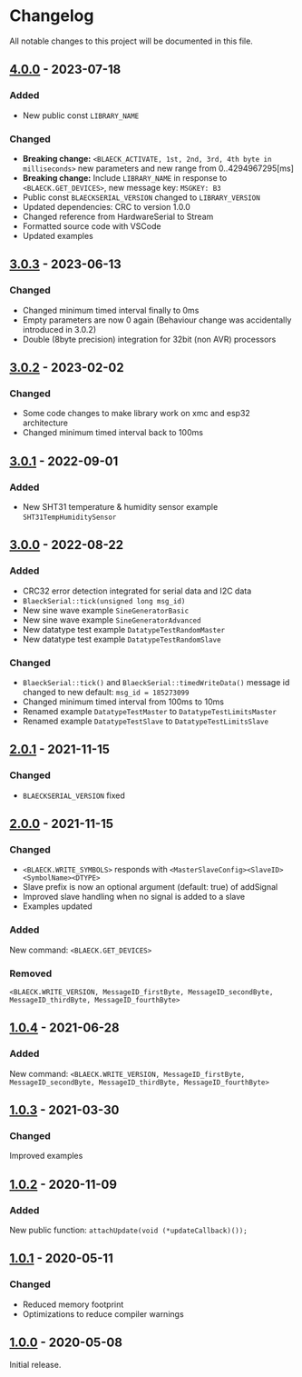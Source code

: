 # Changelog

All notable changes to this project will be documented in this file.

## [4.0.0] - 2023-07-18

### Added
- New public const `LIBRARY_NAME`

### Changed
- **Breaking change:** `<BLAECK_ACTIVATE, 1st, 2nd, 3rd, 4th byte in milliseconds>` new parameters and new range from 0..4294967295[ms]
- **Breaking change:** Include `LIBRARY_NAME` in response to `<BLAECK.GET_DEVICES>`, new message key: `MSGKEY: B3`
- Public const `BLAECKSERIAL_VERSION` changed to `LIBRARY_VERSION`
- Updated dependencies: CRC to version 1.0.0
- Changed reference from HardwareSerial to Stream
- Formatted source code with VSCode
- Updated examples


## [3.0.3] - 2023-06-13

### Changed
- Changed minimum timed interval finally to 0ms
- Empty parameters are now 0 again (Behaviour change was accidentally introduced in 3.0.2)
- Double (8byte precision) integration for 32bit (non AVR) processors


## [3.0.2] - 2023-02-02

### Changed
- Some code changes to make library work on xmc and esp32 architecture
- Changed minimum timed interval back to 100ms


## [3.0.1] - 2022-09-01

### Added
- New SHT31 temperature & humidity sensor example `SHT31TempHumiditySensor`


## [3.0.0] - 2022-08-22

### Added
- CRC32 error detection integrated for serial data and I2C data
- `BlaeckSerial::tick(unsigned long msg_id)`
- New sine wave example `SineGeneratorBasic`
- New sine wave example `SineGeneratorAdvanced`
- New datatype test example `DatatypeTestRandomMaster`
- New datatype test example `DatatypeTestRandomSlave`

### Changed
- `BlaeckSerial::tick()` and `BlaeckSerial::timedWriteData()` message id changed to new default: `msg_id = 185273099`
- Changed minimum timed interval from 100ms to 10ms
- Renamed example `DatatypeTestMaster` to `DatatypeTestLimitsMaster`
- Renamed example `DatatypeTestSlave` to `DatatypeTestLimitsSlave`


## [2.0.1] - 2021-11-15

### Changed
- `BLAECKSERIAL_VERSION` fixed 


## [2.0.0] - 2021-11-15

### Changed
- `<BLAECK.WRITE_SYMBOLS>` responds with 
`<MasterSlaveConfig><SlaveID><SymbolName><DTYPE>` 
- Slave prefix is now an optional argument (default: true) of addSignal
- Improved slave handling when no signal is added to a slave
- Examples updated

### Added

New command: `<BLAECK.GET_DEVICES>`

### Removed

`<BLAECK.WRITE_VERSION, MessageID_firstByte, MessageID_secondByte, MessageID_thirdByte, MessageID_fourthByte>`


## [1.0.4] - 2021-06-28

### Added

New command: `<BLAECK.WRITE_VERSION, MessageID_firstByte, MessageID_secondByte, MessageID_thirdByte, MessageID_fourthByte>`


## [1.0.3] - 2021-03-30

### Changed

Improved examples


## [1.0.2] - 2020-11-09

### Added

New public function: `attachUpdate(void (*updateCallback)());`


## [1.0.1] - 2020-05-11

### Changed
- Reduced memory footprint
- Optimizations to reduce compiler warnings


## [1.0.0] - 2020-05-08

Initial release.

[4.0.0]: https://github.com/sebaJoSt/BlaeckSerial/compare/3.0.3...4.0.0
[3.0.3]: https://github.com/sebaJoSt/BlaeckSerial/compare/3.0.2...3.0.3
[3.0.2]: https://github.com/sebaJoSt/BlaeckSerial/compare/3.0.1...3.0.2
[3.0.1]: https://github.com/sebaJoSt/BlaeckSerial/compare/3.0.0...3.0.1
[3.0.0]: https://github.com/sebaJoSt/BlaeckSerial/compare/2.0.1...3.0.0
[2.0.1]: https://github.com/sebaJoSt/BlaeckSerial/compare/2.0.0...2.0.1
[2.0.0]: https://github.com/sebaJoSt/BlaeckSerial/compare/1.0.4...2.0.0
[1.0.4]: https://github.com/sebaJoSt/BlaeckSerial/compare/1.0.3...1.0.4
[1.0.3]: https://github.com/sebaJoSt/BlaeckSerial/compare/1.0.2...1.0.3
[1.0.2]: https://github.com/sebaJoSt/BlaeckSerial/compare/1.0.1...1.0.2
[1.0.1]: https://github.com/sebaJoSt/BlaeckSerial/compare/1.0.0...1.0.1
[1.0.0]: https://github.com/sebaJoSt/BlaeckSerial/releases/tag/1.0.0
